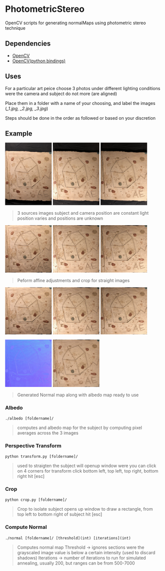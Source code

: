 # PhotometricStereo

OpenCV scripts for generating normalMaps using photometric stereo technique

## Dependencies

* [OpenCV](https://medium.com/@jaskaranvirdi/setting-up-opencv-and-c-development-environment-in-xcode-b6027728003)
* [OpenCV(python bindings)](https://expressjs.com/)

## Uses

For a particular art peice choose 3 photos under different lighting conditions were the camera and subject do not more (are aligned)

Place them in a folder with a name of your choosing, and label the images (*_1.jpg, _2.jpg, _3.jpg*)

Steps should be done in the order as followed or based on your discretion

## Example


<img src="./Examples/_1.jpg" width="30%"> <img src="./Examples/_2.jpg" width="30%"> <img src="./Examples/_3.jpg" width="30%">
> 3 sources images
> subject and camera position are constant 
> light position varies and positions are unknown

<img src="./Examples/final_1.jpg" width="30%"> <img src="./Examples/final_2.jpg" width="30%"> <img src="./Examples/final_3.jpg" width="30%">
> Peform affine adjustments and crop for straight images

<img src="./Examples/final_1.jpg" width="30%"> <img src="./Examples/final_2.jpg" width="30%"> <img src="./Examples/final_3.jpg" width="30%">

<img src="./Examples/normal_100_400.jpg" width="30%"> <img src="./Examples/albedo.jpg" width="30%">
> Generated Normal map along with albedo map ready to use


### Albedo
```
./albedo [foldername]/
```
> computes and albedo map for the subject by computing pixel averages across the 3 images

### Perspective Transform
```
python transform.py [foldername]/
```
> used to straigten the subject
> will openup window were you can click on 4 corners for transform
> click bottom left, top left, top right, bottom right
> hit [esc]

### Crop
```
python crop.py [foldername]/
```

> Crop to isolate subject
> opens up window to draw a rectangle, from top left to bottom right of subject
> hit [esc]

### Compute Normal
```
./normal [foldername]/ [threshold](int) [iterations](int)
```
> Computes normal map
> Threshold -> ignores sections were the grayscaled image value is below a certain intensity (used to discard shadows)
> Iterations -> number of iterations to run for simulated annealing, usually 200, but ranges can be from 500-7000

